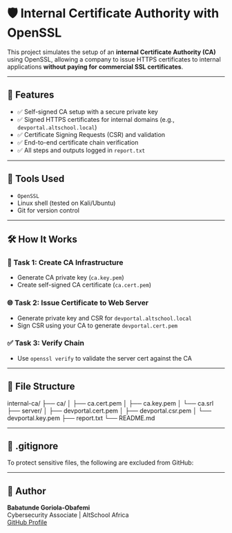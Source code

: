 # 🛡️ Internal Certificate Authority with OpenSSL

This project simulates the setup of an **internal Certificate Authority (CA)** using OpenSSL, allowing a company to issue HTTPS certificates to internal applications **without paying for commercial SSL certificates**.

---

## 📌 Features

- ✅ Self-signed CA setup with a secure private key
- ✅ Signed HTTPS certificates for internal domains (e.g., `devportal.altschool.local`)
- ✅ Certificate Signing Requests (CSR) and validation
- ✅ End-to-end certificate chain verification
- ✅ All steps and outputs logged in `report.txt`

---

## 🧰 Tools Used

- `OpenSSL`
- Linux shell (tested on Kali/Ubuntu)
- Git for version control

---

## 🛠️ How It Works

### 🔐 Task 1: Create CA Infrastructure
- Generate CA private key (`ca.key.pem`)
- Create self-signed CA certificate (`ca.cert.pem`)

### 🌐 Task 2: Issue Certificate to Web Server
- Generate private key and CSR for `devportal.altschool.local`
- Sign CSR using your CA to generate `devportal.cert.pem`

### ✅ Task 3: Verify Chain
- Use `openssl verify` to validate the server cert against the CA

---
## 📂 File Structure
internal-ca/
├── ca/
│ ├── ca.cert.pem
│ ├── ca.key.pem
│ └── ca.srl
├── server/
│ ├── devportal.cert.pem
│ ├── devportal.csr.pem
│ └── devportal.key.pem
├── report.txt
└── README.md



---

## 🚫 .gitignore

To protect sensitive files, the following are excluded from GitHub:

---

## 📖 Author

**Babatunde Goriola-Obafemi**  
Cybersecurity Associate | AltSchool Africa  
[GitHub Profile](https://github.com/Nobleteesage)
